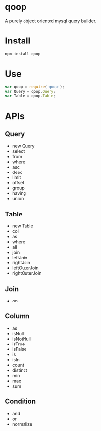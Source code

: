 qoop
====

A purely object oriented mysql query builder.

# Install

```sh
npm install qoop
```

# Use

```js
var qoop = require('qoop');
var Query = qoop.Query;
var Table = qoop.Table;
```

# APIs

## Query
* new Query
* select
* from
* where
* asc
* desc
* limit
* offset
* group
* having
* union

## Table
* new Table
* col
* as
* where
* all
* join
* leftJoin
* rightJoin
* leftOuterJoin
* rightOuterJoin

## Join
* on

## Column
* as
* isNull
* isNotNull
* isTrue
* isFalse
* is
* isIn
* count
* distinct
* min
* max
* sum

## Condition
* and
* or
* normalize
